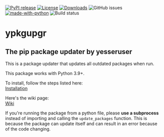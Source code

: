 [![PyPI release](https://img.shields.io/pypi/v/ypkgupgr)](https://pypi.org/project/ypkgupgr/)
[![License](https://img.shields.io/github/license/Yesser-Studios/ypkgupgr)](https://github.com/Yesser-Studios/ypkgupgr/blob/master/LICENSE.md)
[![Downloads](https://static.pepy.tech/personalized-badge/ypkgupgr?period=total&units=international_system&left_color=grey&right_color=green&left_text=Downloads)](https://pepy.tech/project/ypkgupgr)
![GitHub issues](https://img.shields.io/github/issues/Yesser-Studios/ypkgupgr)  
[![made-with-python](https://img.shields.io/badge/Made%20with-Python-1f425f.svg)](https://www.python.org/)
![Build status](https://github.com/Yesser-Studios/ypkgupgr/actions/workflows/python-publish.yml/badge.svg)

# ypkgupgr
## The pip package updater by yesseruser

This is a package updater that updates all outdated packages when run.  

This package works with Python 3.9+.

To install, follow the steps listed here:  
[Installation](https://github.com/yesseruser/ypkgupgr/wiki/Installation)

Here's the wiki page:  
[Wiki](https://github.com/yesseruser/ypkgupgr/wiki)

If you're running the package from a python file, please **use a subprocess** instead of importing and calling the `update_packages` function. This is because the package can update itself and can result in an error because of the code changing.
